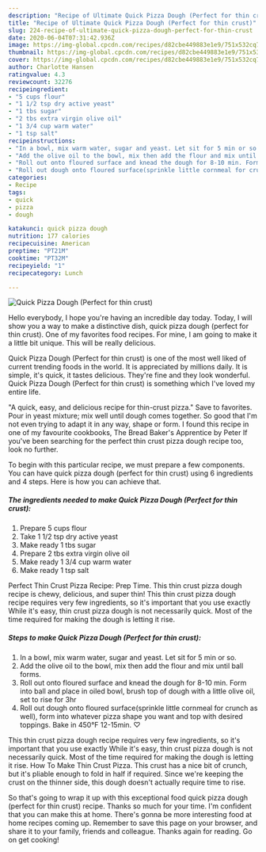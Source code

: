 ```yaml
---
description: "Recipe of Ultimate Quick Pizza Dough (Perfect for thin crust)"
title: "Recipe of Ultimate Quick Pizza Dough (Perfect for thin crust)"
slug: 224-recipe-of-ultimate-quick-pizza-dough-perfect-for-thin-crust
date: 2020-06-04T07:31:42.936Z
image: https://img-global.cpcdn.com/recipes/d82cbe449883e1e9/751x532cq70/quick-pizza-dough-perfect-for-thin-crust-recipe-main-photo.jpg
thumbnail: https://img-global.cpcdn.com/recipes/d82cbe449883e1e9/751x532cq70/quick-pizza-dough-perfect-for-thin-crust-recipe-main-photo.jpg
cover: https://img-global.cpcdn.com/recipes/d82cbe449883e1e9/751x532cq70/quick-pizza-dough-perfect-for-thin-crust-recipe-main-photo.jpg
author: Charlotte Hansen
ratingvalue: 4.3
reviewcount: 32276
recipeingredient:
- "5 cups flour"
- "1 1/2 tsp dry active yeast"
- "1 tbs sugar"
- "2 tbs extra virgin olive oil"
- "1 3/4 cup warm water"
- "1 tsp salt"
recipeinstructions:
- "In a bowl, mix warm water, sugar and yeast. Let sit for 5 min or so."
- "Add the olive oil to the bowl, mix then add the flour and mix until ball forms."
- "Roll out onto floured surface and knead the dough for 8-10 min. Form into ball and place in oiled bowl, brush top of dough with a little olive oil, set to rise for 3hr"
- "Roll out dough onto floured surface(sprinkle little cornmeal for crunch as well), form into whatever pizza shape you want and top with desired toppings. Bake in 450°F 12-15min. ♡"
categories:
- Recipe
tags:
- quick
- pizza
- dough

katakunci: quick pizza dough 
nutrition: 177 calories
recipecuisine: American
preptime: "PT21M"
cooktime: "PT32M"
recipeyield: "1"
recipecategory: Lunch

---
```



![Quick Pizza Dough (Perfect for thin crust)](https://img-global.cpcdn.com/recipes/d82cbe449883e1e9/751x532cq70/quick-pizza-dough-perfect-for-thin-crust-recipe-main-photo.jpg)

Hello everybody, I hope you're having an incredible day today. Today, I will show you a way to make a distinctive dish, quick pizza dough (perfect for thin crust). One of my favorites food recipes. For mine, I am going to make it a little bit unique. This will be really delicious.

Quick Pizza Dough (Perfect for thin crust) is one of the most well liked of current trending foods in the world. It is appreciated by millions daily. It is simple, it's quick, it tastes delicious. They're fine and they look wonderful. Quick Pizza Dough (Perfect for thin crust) is something which I've loved my entire life.

&#34;A quick, easy, and delicious recipe for thin-crust pizza.&#34; Save to favorites. Pour in yeast mixture; mix well until dough comes together. So good that I&#39;m not even trying to adapt it in any way, shape or form. I found this recipe in one of my favourite cookbooks, The Bread Baker&#39;s Apprentice by Peter If you&#39;ve been searching for the perfect thin crust pizza dough recipe too, look no further.


To begin with this particular recipe, we must prepare a few components. You can have quick pizza dough (perfect for thin crust) using 6 ingredients and 4 steps. Here is how you can achieve that.

<!--inarticleads1-->

##### The ingredients needed to make Quick Pizza Dough (Perfect for thin crust):

1. Prepare 5 cups flour
1. Take 1 1/2 tsp dry active yeast
1. Make ready 1 tbs sugar
1. Prepare 2 tbs extra virgin olive oil
1. Make ready 1 3/4 cup warm water
1. Make ready 1 tsp salt


Perfect Thin Crust Pizza Recipe: Prep Time. This thin crust pizza dough recipe is chewy, delicious, and super thin! This thin crust pizza dough recipe requires very few ingredients, so it&#39;s important that you use exactly While it&#39;s easy, thin crust pizza dough is not necessarily quick. Most of the time required for making the dough is letting it rise. 

<!--inarticleads2-->

##### Steps to make Quick Pizza Dough (Perfect for thin crust):

1. In a bowl, mix warm water, sugar and yeast. Let sit for 5 min or so.
1. Add the olive oil to the bowl, mix then add the flour and mix until ball forms.
1. Roll out onto floured surface and knead the dough for 8-10 min. Form into ball and place in oiled bowl, brush top of dough with a little olive oil, set to rise for 3hr
1. Roll out dough onto floured surface(sprinkle little cornmeal for crunch as well), form into whatever pizza shape you want and top with desired toppings. Bake in 450°F 12-15min. ♡


This thin crust pizza dough recipe requires very few ingredients, so it&#39;s important that you use exactly While it&#39;s easy, thin crust pizza dough is not necessarily quick. Most of the time required for making the dough is letting it rise. How To Make Thin Crust Pizza. This crust has a nice bit of crunch, but it&#39;s pliable enough to fold in half if required. Since we&#39;re keeping the crust on the thinner side, this dough doesn&#39;t actually require time to rise. 

So that's going to wrap it up with this exceptional food quick pizza dough (perfect for thin crust) recipe. Thanks so much for your time. I'm confident that you can make this at home. There's gonna be more interesting food at home recipes coming up. Remember to save this page on your browser, and share it to your family, friends and colleague. Thanks again for reading. Go on get cooking!
